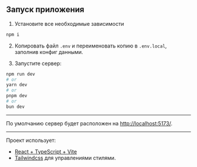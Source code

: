 ## Запуск приложения

1. Установите все необходимые зависимости

```bash
npm i
```

2. Копировать файл `.env` и переименовать копию в `.env.local`, заполнив конфиг данными.

3. Запустите сервер:

```bash
npm run dev
# or
yarn dev
# or
pnpm dev
# or
bun dev
```

---

По умолчанию сервер будет расположен на [http://localhost:5173/](http://localhost:5173/).

---

Проект использует:

- [React + TypeScript + Vite](https://vitejs.dev/)
- [Tailwindcss](https://tailwindcss.com/docs/) для управлениями стилями.
